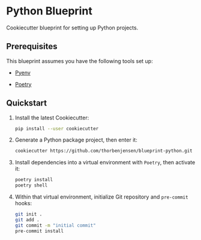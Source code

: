 # Python Blueprint

Cookiecutter blueprint for setting up Python projects.

## Prerequisites

This blueprint assumes you have the following tools set up:

* [Pyenv](https://github.com/pyenv/pyenv)

* [Poetry](https://github.com/python-poetry/poetry)

## Quickstart

1. Install the latest Cookiecutter:

    ```bash
    pip install --user cookiecutter
    ```

2. Generate a Python package project, then enter it:

    ```bash
    cookiecutter https://github.com/thorbenjensen/blueprint-python.git
    ```

3. Install dependencies into a virtual environment with `Poetry`, then activate it:

    ```bash
    poetry install
    poetry shell
    ```

4. Within that virtual environment, initialize Git repository and `pre-commit` hooks:

    ```bash
    git init .
    git add .
    git commit -m "initial commit"
    pre-commit install
    ```
